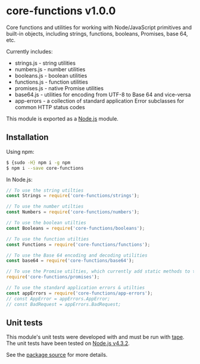 # core-functions v1.0.0

Core functions and utilities for working with Node/JavaScript primitives and built-in objects, including strings, functions, booleans, Promises, base 64, etc.

Currently includes:
- strings.js - string utilities
- numbers.js - number utilities
- booleans.js - boolean utilities
- functions.js - function utilities
- promises.js - native Promise utilities
- base64.js - utilities for encoding from UTF-8 to Base 64 and vice-versa
- app-errors - a collection of standard application Error subclasses for common HTTP status codes

This module is exported as a [Node.js](https://nodejs.org/) module.

## Installation

Using npm:
```bash
$ {sudo -H} npm i -g npm
$ npm i --save core-functions
```

In Node.js:
```js
// To use the string utilties
const Strings = require('core-functions/strings');

// To use the number utilties
const Numbers = require('core-functions/numbers');

// To use the boolean utilties
const Booleans = require('core-functions/booleans');

// To use the function utilties
const Functions = require('core-functions/functions');

// To use the Base 64 encoding and decoding utilities
const base64 = require('core-functions/base64');

// To use the Promise utilties, which currently add static methods to the native `Promise` class
require('core-functions/promises');

// To use the standard application errors & utilties
const appErrors = require('core-functions/app-errors');
// const AppError = appErrors.AppError;
// const BadRequest = appErrors.BadRequest;

```

## Unit tests
This module's unit tests were developed with and must be run with [tape](https://www.npmjs.com/package/tape). The unit tests have been tested on [Node.js v4.3.2](https://nodejs.org/en/blog/release/v4.3.2/).  

See the [package source](https://github.com/byron-dupreez/core-functions) for more details.
